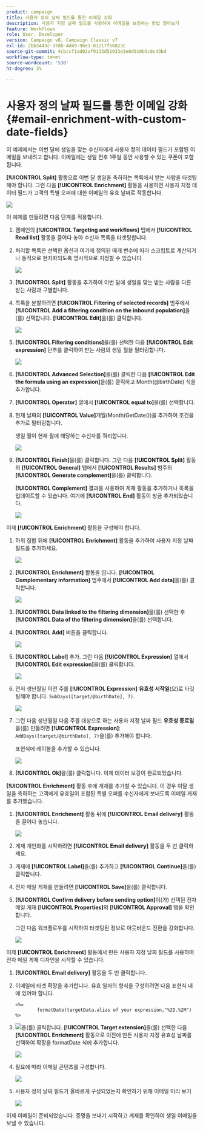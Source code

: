```yaml
---
product: campaign
title: 사용자 정의 날짜 필드를 통한 이메일 강화
description: 사용자 지정 날짜 필드를 사용하여 이메일을 보강하는 방법 알아보기
feature: Workflows
role: User, Developer
version: Campaign v8, Campaign Classic v7
exl-id: 2bb3443c-37d8-4d49-9be1-81217f56823c
source-git-commit: 4cbccf1ad02af9133d51933e3e0d010b5c8c43bd
workflow-type: tm+mt
source-wordcount: '538'
ht-degree: 3%

---
```


# 사용자 정의 날짜 필드를 통한 이메일 강화{#email-enrichment-with-custom-date-fields}



이 예제에서는 이번 달에 생일을 맞는 수신자에게 사용자 정의 데이터 필드가 포함된 이메일을 보내려고 합니다. 이메일에는 생일 전후 1주일 동안 사용할 수 있는 쿠폰이 포함됩니다.

**[!UICONTROL Split]** 활동으로 이번 달 생일을 축하하는 목록에서 받는 사람을 타겟팅해야 합니다. 그런 다음 **[!UICONTROL Enrichment]** 활동을 사용하면 사용자 지정 데이터 필드가 고객의 특별 오퍼에 대한 이메일의 유효 날짜로 작동합니다.

![](assets/uc_enrichment.png)

이 예제를 만들려면 다음 단계를 적용합니다.

1. 캠페인의 **[!UICONTROL Targeting and workflows]** 탭에서 **[!UICONTROL Read list]** 활동을 끌어다 놓아 수신자 목록을 타겟팅합니다.
1. 처리할 목록은 선택한 옵션과 여기에 정의된 매개 변수에 따라 스크립트로 계산되거나 동적으로 현지화되도록 명시적으로 지정할 수 있습니다.

   ![](assets/uc_enrichment_1.png)

1. **[!UICONTROL Split]** 활동을 추가하여 이번 달에 생일을 맞는 받는 사람을 다른 받는 사람과 구별합니다.
1. 목록을 분할하려면 **[!UICONTROL Filtering of selected records]** 범주에서 **[!UICONTROL Add a filtering condition on the inbound population]**&#x200B;을(를) 선택합니다. **[!UICONTROL Edit]**&#x200B;을(를) 클릭합니다.

   ![](assets/uc_enrichment_2.png)

1. **[!UICONTROL Filtering conditions]**&#x200B;을(를) 선택한 다음 **[!UICONTROL Edit expression]** 단추를 클릭하여 받는 사람의 생일 월을 필터링합니다.

   ![](assets/uc_enrichment_3.png)

1. **[!UICONTROL Advanced Selection]**&#x200B;을(를) 클릭한 다음 **[!UICONTROL Edit the formula using an expression]**&#x200B;을(를) 클릭하고 Month(@birthDate) 식을 추가합니다.
1. **[!UICONTROL Operator]** 열에서 **[!UICONTROL equal to]**&#x200B;을(를) 선택합니다.
1. 현재 날짜의 **[!UICONTROL Value]**&#x200B;개월(Month(GetDate())을 추가하여 조건을 추가로 필터링합니다.

   생일 월이 현재 월에 해당하는 수신자를 쿼리합니다.

   ![](assets/uc_enrichment_4.png)

1. **[!UICONTROL Finish]**&#x200B;을(를) 클릭합니다. 그런 다음 **[!UICONTROL Split]** 활동의 **[!UICONTROL General]** 탭에서 **[!UICONTROL Results]** 범주의 **[!UICONTROL Generate complement]**&#x200B;을(를) 클릭합니다.

   **[!UICONTROL Complement]** 결과를 사용하여 게재 활동을 추가하거나 목록을 업데이트할 수 있습니다. 여기에 **[!UICONTROL End]** 활동이 방금 추가되었습니다.

   ![](assets/uc_enrichment_6.png)

이제 **[!UICONTROL Enrichment]** 활동을 구성해야 합니다.

1. 하위 집합 뒤에 **[!UICONTROL Enrichment]** 활동을 추가하여 사용자 지정 날짜 필드를 추가하세요.

   ![](assets/uc_enrichment_7.png)

1. **[!UICONTROL Enrichment]** 활동을 엽니다. **[!UICONTROL Complementary information]** 범주에서 **[!UICONTROL Add data]**&#x200B;을(를) 클릭합니다.

   ![](assets/uc_enrichment_8.png)

1. **[!UICONTROL Data linked to the filtering dimension]**&#x200B;을(를) 선택한 후 **[!UICONTROL Data of the filtering dimension]**&#x200B;을(를) 선택합니다.
1. **[!UICONTROL Add]** 버튼을 클릭합니다.

   ![](assets/uc_enrichment_9.png)

1. **[!UICONTROL Label]** 추가. 그런 다음 **[!UICONTROL Expression]** 열에서 **[!UICONTROL Edit expression]**&#x200B;을(를) 클릭합니다.

   ![](assets/uc_enrichment_10.png)

1. 먼저 생년월일 이전 주를 **[!UICONTROL Expression]** **유효성 시작일**(으)로 타깃팅해야 합니다. `SubDays([target/@birthDate], 7)`.

   ![](assets/uc_enrichment_11.png)

1. 그런 다음 생년월일 다음 주를 대상으로 하는 사용자 지정 날짜 필드 **유효성 종료일**&#x200B;을(를) 만들려면 **[!UICONTROL Expression]**: `AddDays([target/@birthDate], 7)`을(를) 추가해야 합니다.

   표현식에 레이블을 추가할 수 있습니다.

   ![](assets/uc_enrichment_12.png)

1. **[!UICONTROL Ok]**&#x200B;을(를) 클릭합니다. 이제 데이터 보강이 완료되었습니다.

**[!UICONTROL Enrichment]** 활동 후에 게재를 추가할 수 있습니다. 이 경우 이달 생일을 축하하는 고객에게 유효일이 포함된 특별 오퍼를 수신자에게 보내도록 이메일 게재를 추가했습니다.

1. **[!UICONTROL Enrichment]** 활동 뒤에 **[!UICONTROL Email delivery]** 활동을 끌어다 놓습니다.

   ![](assets/uc_enrichment_15.png)

1. 게재 개인화를 시작하려면 **[!UICONTROL Email delivery]** 활동을 두 번 클릭하세요.
1. 게재에 **[!UICONTROL Label]**&#x200B;을(를) 추가하고 **[!UICONTROL Continue]**&#x200B;을(를) 클릭합니다.
1. 전자 메일 게재를 만들려면 **[!UICONTROL Save]**&#x200B;을(를) 클릭합니다.
1. **[!UICONTROL Confirm delivery before sending option]**&#x200B;이(가) 선택된 전자 메일 게재 **[!UICONTROL Properties]**&#x200B;의 **[!UICONTROL Approval]** 탭을 확인합니다.

   그런 다음 워크플로우를 시작하여 타겟팅된 정보로 아웃바운드 전환을 강화합니다.

   ![](assets/uc_enrichment_18.png)

이제 **[!UICONTROL Enrichment]** 활동에서 만든 사용자 지정 날짜 필드를 사용하여 전자 메일 게재 디자인을 시작할 수 있습니다.

1. **[!UICONTROL Email delivery]** 활동을 두 번 클릭합니다.
1. 이메일에 타겟 확장을 추가합니다. 유효 일자의 형식을 구성하려면 다음 표현식 내에 있어야 합니다.

   ```
   <%=
           formatDate(targetData.alias of your expression,"%2D.%2M")  %>
   ```

1. ![](assets/uc_enrichment_16.png)을(를) 클릭합니다. **[!UICONTROL Target extension]**&#x200B;을(를) 선택한 다음 **[!UICONTROL Enrichment]** 활동으로 이전에 만든 사용자 지정 유효성 날짜를 선택하여 확장을 formatDate 식에 추가합니다.

   ![](assets/uc_enrichment_19.png)

1. 필요에 따라 이메일 콘텐츠를 구성합니다.

   ![](assets/uc_enrichment_17.png)

1. 사용자 정의 날짜 필드가 올바르게 구성되었는지 확인하기 위해 이메일 미리 보기

   ![](assets/uc_enrichment_20.png)

이제 이메일이 준비되었습니다. 증명을 보내기 시작하고 게재를 확인하여 생일 이메일을 보낼 수 있습니다.
